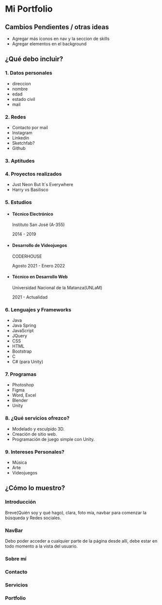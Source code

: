 # Mi Portfolio

## Cambios Pendientes / otras ideas
- Agregar más íconos en nav y la seccion de skills
- Agregar elementos en el background

## ¿Qué debo incluir?
### 1. Datos personales 
- direccion
- nombre 
- edad
- estado civil
- mail

### 2. Redes 
- Contacto por mail
- Instagram
- Linkedin
- Sketchfab?
- Github

### 3. Aptitudes


### 4. Proyectos realizados
- Just Neon But It´s Everywhere
- Harry vs Basilisco



### 5. Estudios
- #### Técnico Electrónico 
    Instituto San José (A-355)

    2014 - 2019

- #### Desarrollo de Videojuegos 
    CODERHOUSE

    Agosto 2021 - Enero 2022

- #### Técnico en Desarrollo Web 
    Universidad Nacional de la Matanza(UNLaM)

    2021 - Actualidad


### 6. Lenguajes y Frameworks
- Java
- Java Spring
- JavaScript
- JQuery
- CSS
- HTML
- Bootstrap
- C
- C# (para Unity)


### 7. Programas
- Photoshop
- Figma
- Word, Excel
- Blender
- Unity

### 8. ¿Qué servicios ofrezco?
- Modelado y esculpido 3D.
- Creación de sitio web.
- Programación de juego simple con Unity.

### 9. Intereses Personales?
- Música
- Arte
- Videojuegos




## ¿Cómo lo muestro?

### Introducción
Breve(Quién soy y qué hago), clara, foto mía, navbar para comenzar la búsqueda y Redes sociales.

### NavBar
Debo poder acceder a cualquier parte de la página desde allí, debe estar en todo momento a la vista del usuario.

### Sobre mí

### Contacto

### Servicios

### Portfolio







